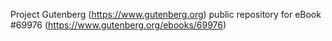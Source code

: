 Project Gutenberg (https://www.gutenberg.org) public repository for
eBook #69976 (https://www.gutenberg.org/ebooks/69976)

